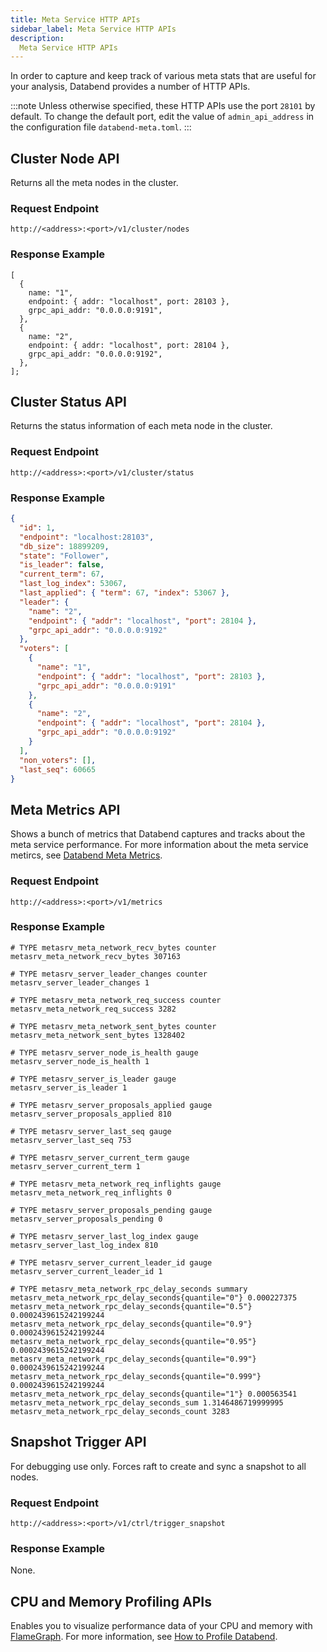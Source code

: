 ```yaml
---
title: Meta Service HTTP APIs
sidebar_label: Meta Service HTTP APIs
description: 
  Meta Service HTTP APIs
---
```


In order to capture and keep track of various meta stats that are useful for your analysis, Databend provides a number of HTTP APIs.

:::note
Unless otherwise specified, these HTTP APIs use the port `28101` by default. To change the default port, edit the value of `admin_api_address` in the configuration file `databend-meta.toml`.
:::

## Cluster Node API

Returns all the meta nodes in the cluster.

### Request Endpoint

`http://<address>:<port>/v1/cluster/nodes`

### Response Example

```
[
  {
    name: "1",
    endpoint: { addr: "localhost", port: 28103 },
    grpc_api_addr: "0.0.0.0:9191",
  },
  {
    name: "2",
    endpoint: { addr: "localhost", port: 28104 },
    grpc_api_addr: "0.0.0.0:9192",
  },
];
```

## Cluster Status API

Returns the status information of each meta node in the cluster.

### Request Endpoint

`http://<address>:<port>/v1/cluster/status`

### Response Example

```json
{
  "id": 1,
  "endpoint": "localhost:28103",
  "db_size": 18899209,
  "state": "Follower",
  "is_leader": false,
  "current_term": 67,
  "last_log_index": 53067,
  "last_applied": { "term": 67, "index": 53067 },
  "leader": {
    "name": "2",
    "endpoint": { "addr": "localhost", "port": 28104 },
    "grpc_api_addr": "0.0.0.0:9192"
  },
  "voters": [
    {
      "name": "1",
      "endpoint": { "addr": "localhost", "port": 28103 },
      "grpc_api_addr": "0.0.0.0:9191"
    },
    {
      "name": "2",
      "endpoint": { "addr": "localhost", "port": 28104 },
      "grpc_api_addr": "0.0.0.0:9192"
    }
  ],
  "non_voters": [],
  "last_seq": 60665
}
```

## Meta Metrics API

Shows a bunch of metrics that Databend captures and tracks about the meta service performance. For more information about the meta service metircs, see [Databend Meta Metrics](50-metasrv-metrics.md).

### Request Endpoint

`http://<address>:<port>/v1/metrics`

### Response Example

```
# TYPE metasrv_meta_network_recv_bytes counter
metasrv_meta_network_recv_bytes 307163

# TYPE metasrv_server_leader_changes counter
metasrv_server_leader_changes 1

# TYPE metasrv_meta_network_req_success counter
metasrv_meta_network_req_success 3282

# TYPE metasrv_meta_network_sent_bytes counter
metasrv_meta_network_sent_bytes 1328402

# TYPE metasrv_server_node_is_health gauge
metasrv_server_node_is_health 1

# TYPE metasrv_server_is_leader gauge
metasrv_server_is_leader 1

# TYPE metasrv_server_proposals_applied gauge
metasrv_server_proposals_applied 810

# TYPE metasrv_server_last_seq gauge
metasrv_server_last_seq 753

# TYPE metasrv_server_current_term gauge
metasrv_server_current_term 1

# TYPE metasrv_meta_network_req_inflights gauge
metasrv_meta_network_req_inflights 0

# TYPE metasrv_server_proposals_pending gauge
metasrv_server_proposals_pending 0

# TYPE metasrv_server_last_log_index gauge
metasrv_server_last_log_index 810

# TYPE metasrv_server_current_leader_id gauge
metasrv_server_current_leader_id 1

# TYPE metasrv_meta_network_rpc_delay_seconds summary
metasrv_meta_network_rpc_delay_seconds{quantile="0"} 0.000227375
metasrv_meta_network_rpc_delay_seconds{quantile="0.5"} 0.0002439615242199244
metasrv_meta_network_rpc_delay_seconds{quantile="0.9"} 0.0002439615242199244
metasrv_meta_network_rpc_delay_seconds{quantile="0.95"} 0.0002439615242199244
metasrv_meta_network_rpc_delay_seconds{quantile="0.99"} 0.0002439615242199244
metasrv_meta_network_rpc_delay_seconds{quantile="0.999"} 0.0002439615242199244
metasrv_meta_network_rpc_delay_seconds{quantile="1"} 0.000563541
metasrv_meta_network_rpc_delay_seconds_sum 1.3146486719999995
metasrv_meta_network_rpc_delay_seconds_count 3283
```

## Snapshot Trigger API

For debugging use only. Forces raft to create and sync a snapshot to all nodes.

### Request Endpoint

`http://<address>:<port>/v1/ctrl/trigger_snapshot`

### Response Example

None.

## CPU and Memory Profiling APIs

Enables you to visualize performance data of your CPU and memory with [FlameGraph](https://github.com/brendangregg/FlameGraph). For more information, see [How to Profile Databend](../../100-faq/30-how-to-profiling.md).